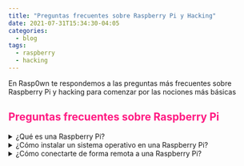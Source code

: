 ```yaml
---
title: "Preguntas frecuentes sobre Raspberry Pi y Hacking"
date: 2021-07-31T15:34:30-04:05
categories:
  - blog
tags:
  - raspberry
  - hacking
---
```

En Rasp0wn te respondemos a las preguntas más frecuentes sobre Raspberry Pi y hacking para comenzar por las nociones más básicas

## <span style="color:#ff1a82">Preguntas frecuentes sobre Raspberry Pi</span>

<details>
<summary><span style="color:#white">¿Qué es una Raspberry Pi?</span></summary>

Una <b>Raspberry Pi</b> no es más que lo que se conoce como un <b>Single Board Computer</b> (<i>SBC</i>), es decir, un ordenador completo de reducidas dimensiones y de bajo coste. Existen <b>diferentes modelos</b> de este mini ordenador, cada uno con unas <b>características y precio diferentes</b>. Todos ellos ejecutan principalmente sistemas operativos basados en Linux (<i>aunque existen otros</i>). Podéis encontrar más información sobre modelos y todo lo que necesitas para poner en marcha una Raspberry Pi en nuestro artículo de <a href="https://rasp0wn.github.io/como-iniciarse-en-raspberry-pi/">Cómo iniciarse en Raspberry Pi: Modelos y Hardware necesario.</a>
<br>
</details>

<details>
<summary><span style="color:#white">¿Cómo instalar un sistema operativo en una Raspberry Pi?</span></summary>
<br>

Para instalar un sistema operativo en la Raspberry Pi <b>necesitaremos una tarjeta microSD</b> (<i>de al menos 8GB normalmente aunque depende del sistema que vayamos a instalar</i>) y un programa para <b>grabar la imagen del sistema en la microSD</b>. Para este fin, recomiendo el <b>programa Etcher</b> aunque la propia Raspberry ha sacado un programa para el mismo propósito. Simplemente deberemos de <b>conectar la microSD a nuestro PC, ejecutar Etcher y elegir el sistema operativo</b> que vamos a grabar en la tarjeta. Si queréis ver cómo es el proceso paso a paso entra en nuestro artículo Cómo instalar un sistema operativo en Raspberry Pi.
<br>
</details>

<details>
<summary><span style="color:#white">¿Cómo conectarte de forma remota a una Raspberry Pi?</span></summary>
<br>

Para conectarnos de forma remota a una Raspberry Pi sin necesidad de tenerla conectada a un monitor ni a un teclado y ratón, <b>podemos utilizar el protocolo SSH mediante el cual obtendremos una consola de comandos, o bien, el protocolo VNC si queremos un escritorio remoto</b> (<i>existen más opciones para conectarnos de forma remota pero las más comunes y sencillas de instalar en la Raspberry Pi son las anteriormente comentadas</i>). Tenéis disponible los artículos completos para ver paso a paso cómo conectarnos tanto por SSH como por VNC.
<br>
</details>